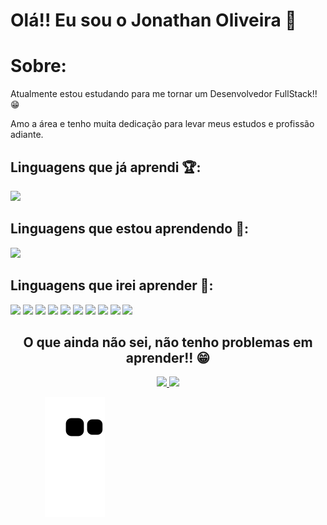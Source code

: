 # Olá!! Eu sou o Jonathan Oliveira 👋

# Sobre:

Atualmente estou estudando para me tornar um Desenvolvedor FullStack!! 😁

Amo a área e tenho muita dedicação para levar meus estudos e profissão adiante.

## Linguagens que já aprendi 🏆:

<img src="https://img.shields.io/badge/HTML5-E34F26?style=for-the-badge&logo=html5&logoColor=white"/>

## Linguagens que estou aprendendo 🥇:

<img src="https://img.shields.io/badge/CSS3-1572B6?style=for-the-badge&logo=css3&logoColor=white"/> 

## Linguagens que irei aprender 🥈:
<img src ="https://img.shields.io/badge/JavaScript-323330?style=for-the-badge&logo=javascript&logoColor=F7DF1E"/> <img src="https://img.shields.io/badge/TypeScript-007ACC?style=for-the-badge&logo=typescript&logoColor=white"/> <img src="https://img.shields.io/badge/MySQL-005C84?style=for-the-badge&logo=mysql&logoColor=white"/> <img src="https://img.shields.io/badge/PHP-777BB4?style=for-the-badge&logo=php&logoColor=white"/> <img src="https://img.shields.io/badge/Sass-CC6699?style=for-the-badge&logo=sass&logoColor=white"/> <img src="https://img.shields.io/badge/jQuery-0769AD?style=for-the-badge&logo=jquery&logoColor=white"/> <img src="https://img.shields.io/badge/Bootstrap-563D7C?style=for-the-badge&logo=bootstrap&logoColor=white"/> <img src="https://img.shields.io/badge/Apache-D22128?style=for-the-badge&logo=Apache&logoColor=white"/> <img src="https://img.shields.io/badge/Ionic-3880FF?style=for-the-badge&logo=ionic&logoColor=white"/> <img src="https://img.shields.io/badge/Wordpress-21759B?style=for-the-badge&logo=wordpress&logoColor=white"/>

<div align="center">
  <h2>O que ainda não sei, não tenho problemas em aprender!! 😁</h2>
</div>

<div align="center">
  <a href="https://github.com/Jonathan061"> 
    <img height="150em" src="https://github-readme-stats.vercel.app/api?username=Jonathan061&count_private=true&include_all_commits=true&show_icons=true&theme=dracula&hide_border=false&show_owner=true"/>
    <img height="150em" src="https://github-readme-stats.vercel.app/api/top-langs/?username=Jonathan061&theme=dracula&hide_border=false&&layout=compact"/>
  </a>
</div>

&nbsp;&nbsp;&nbsp;&nbsp;&nbsp;&nbsp;&nbsp;&nbsp;&nbsp;&nbsp;&nbsp;&nbsp;&nbsp; ![Snake animation](https://github.com/Jonathan061/jonathan061/blob/output/github-contribution-grid-snake.svg)
